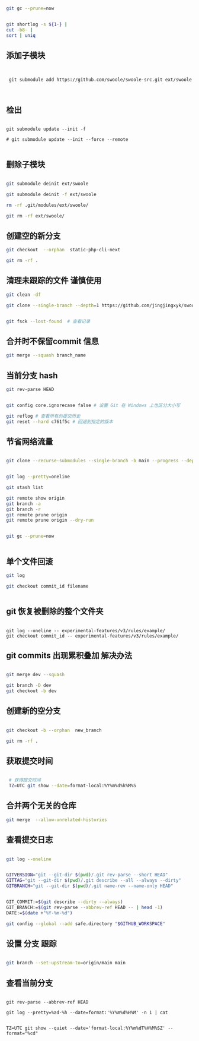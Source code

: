 ```bash

git gc --prune=now


git shortlog -s ${1-} |
cut -b8- |
sort | uniq

```

## 添加子模块

```shell


 git submodule add https://github.com/swoole/swoole-src.git ext/swoole



```

## 检出

```shell

git submodule update --init -f

# git submodule update --init --force --remote


```

## 删除子模块

```bash

git submodule deinit ext/swoole

git submodule deinit -f ext/swoole

rm -rf .git/modules/ext/swoole/

git rm -rf ext/swoole/

```

## 创建空的新分支

```bash
git checkout  --orphan  static-php-cli-next

git rm -rf .

```

## 清理未跟踪的文件 谨慎使用

```bash
git clean -df
```

```bash
git clone --single-branch --depth=1 https://github.com/jingjingxyk/swoole-cli.git


git fsck --lost-found  # 查看记录
```

## 合并时不保留commit 信息

```bash
git merge --squash branch_name

```

## 当前分支 hash

```bash
git rev-parse HEAD

```

```bash

git config core.ignorecase false # 设置 Git 在 Windows 上也区分大小写

git reflog # 查看所有的提交历史
git reset --hard c761f5c # 回退到指定的版本

```

## 节省网络流量

```bash

git clone --recurse-submodules --single-branch -b main --progress --depth=1


git log --pretty=oneline

git stash list

git remote show origin
git branch -a
git branch -r
git remote prune origin
git remote prune origin --dry-run


git gc --prune=now



```

## 单个文件回滚

```bash
git log

git checkout commit_id filename



```

## git 恢复被删除的整个文件夹

```shell

git log --oneline -- experimental-features/v3/rules/example/
git checkout commit_id -- experimental-features/v3/rules/example/

```

## git commits 出现累积叠加 解决办法

```bash

git merge dev --squash

git branch -D dev
git checkout -b dev

```

## 创建新的空分支

```bash

git checkout -b --orphan  new_branch

git rm -rf .

```

## 获取提交时间

```bash

 # 获得提交时间
 TZ=UTC git show --date=format-local:%Y%m%d%k%M%S

```

## 合并两个无关的仓库

```bash
git merge  --allow-unrelated-histories
```

## 查看提交日志

```bash

git log --oneline

```

```bash

GITVERSION="git --git-dir $(pwd)/.git rev-parse --short HEAD"
GITTAG="git --git-dir $(pwd)/.git describe --all --always --dirty"
GITBRANCH="git --git-dir $(pwd)/.git name-rev --name-only HEAD"


GIT_COMMIT:=$(git describe --dirty --always)
GIT_BRANCH:=$(git rev-parse --abbrev-ref HEAD -- | head -1)
DATE:=$(date +"%Y-%m-%d")

git config --global --add safe.directory "$GITHUB_WORKSPACE"

```

## 设置 分支 跟踪

```bash

git branch --set-upstream-to=origin/main main
```

## 查看当前分支

```shell

git rev-parse --abbrev-ref HEAD

git log --pretty=%ad-%h --date=format:'%Y%m%d%H%M' -n 1 | cat


TZ=UTC git show --quiet --date='format-local:%Y%m%dT%H%M%SZ' --format="%cd"

```
